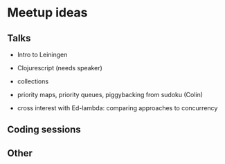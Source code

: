 # Meetup ideas

## Talks

- Intro to Leiningen

- Clojurescript (needs speaker)

- collections

- priority maps, priority queues, piggybacking from sudoku (Colin)

- cross interest with Ed-lambda: comparing approaches to concurrency

## Coding sessions

## Other
